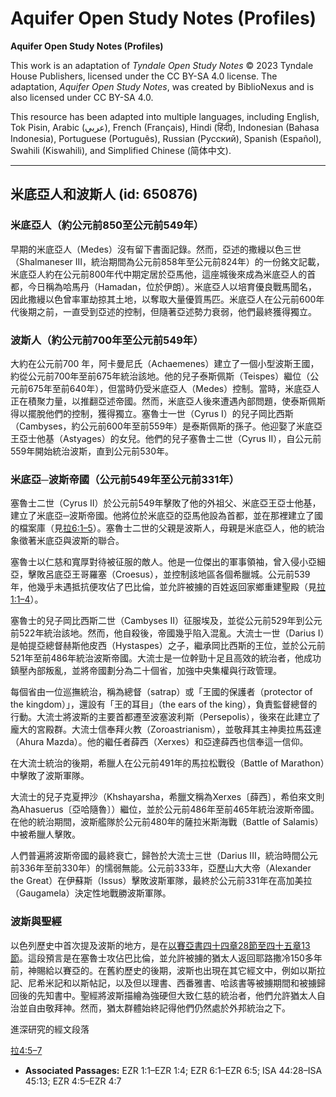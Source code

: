 # Aquifer Open Study Notes (Profiles)

**Aquifer Open Study Notes (Profiles)**

This work is an adaptation of *Tyndale Open Study Notes* © 2023 Tyndale House Publishers, licensed under the CC BY\-SA 4\.0 license. The adaptation, *Aquifer Open Study Notes*, was created by BiblioNexus and is also licensed under CC BY\-SA 4\.0\.

This resource has been adapted into multiple languages, including English, Tok Pisin, Arabic (عربي), French (Français), Hindi (हिंदी), Indonesian (Bahasa Indonesia), Portuguese (Português), Russian (Русский), Spanish (Español), Swahili (Kiswahili), and Simplified Chinese (简体中文).



--------------------------------

## 米底亞人和波斯人 (id: 650876)

### 米底亞人（約公元前850至公元前549年）

早期的米底亞人（Medes）沒有留下書面記錄。然而，亞述的撒縵以色三世（Shalmaneser III，統治期間為公元前858年至公元前824年）的一份銘文記載，米底亞人約在公元前800年代中期定居於亞馬他，這座城後來成為米底亞人的首都，今日稱為哈馬丹（Hamadan，位於伊朗）。米底亞人以培育優良戰馬聞名，因此撒縵以色曾率軍劫掠其土地，以奪取大量優質馬匹。米底亞人在公元前600年代後期之前，一直受到亞述的控制，但隨著亞述勢力衰弱，他們最終獲得獨立。

### 波斯人（約公元前700年至公元前549年）

大約在公元前700 年，阿卡曼尼氏（Achaemenes）建立了一個小型波斯王國，約從公元前700年至前675年統治該地。他的兒子泰斯佩斯（Teispes）繼位（公元前675年至前640年），但當時仍受米底亞人（Medes）控制。當時，米底亞人正在積聚力量，以推翻亞述帝國。然而，米底亞人後來遭遇內部問題，使泰斯佩斯得以擺脫他們的控制，獲得獨立。塞魯士一世（Cyrus I）的兒子岡比西斯（Cambyses，約公元前600年至前559年）是泰斯佩斯的孫子。他迎娶了米底亞王亞士他基（Astyages）的女兒。他們的兒子塞魯士二世（Cyrus II），自公元前559年開始統治波斯，直到公元前530年。

### 米底亞─波斯帝國（公元前549年至公元前331年）

塞魯士二世（Cyrus II）於公元前549年擊敗了他的外祖父、米底亞王亞士他基，建立了米底亞─波斯帝國。他將位於米底亞的亞馬他設為首都，並在那裡建立了國的檔案庫（見[拉6:1–5](https://ref.ly/Ezra6:1-Ezra6:5)）。塞魯士二世的父親是波斯人，母親是米底亞人，他的統治象徵著米底亞與波斯的聯合。

塞魯士以仁慈和寬厚對待被征服的敵人。他是一位傑出的軍事領袖，曾入侵小亞細亞，擊敗呂底亞王哥羅塞（Croesus），並控制該地區各個希臘城。公元前539年，他幾乎未遇抵抗便攻佔了巴比倫，並允許被擄的百姓返回家鄉重建聖殿（見[拉1:1–4](https://ref.ly/Ezra1:1-Ezra1:4)）。

塞魯士的兒子岡比西斯二世（Cambyses II）征服埃及，並從公元前529年到公元前522年統治該地。然而，他自殺後，帝國幾乎陷入混亂。大流士一世（Darius I）是帕提亞總督赫斯他皮西（Hystaspes）之子，繼承岡比西斯的王位，並於公元前521年至前486年統治波斯帝國。大流士是一位幹勁十足且高效的統治者，他成功鎮壓內部叛亂，並將帝國劃分為二十個省，加強中央集權與行政管理。

每個省由一位巡撫統治，稱為總督（satrap）或「王國的保護者（protector of the kingdom）」，還設有「王的耳目」（the ears of the king），負責監督總督的行動。大流士將波斯的主要首都遷至波塞波利斯（Persepolis），後來在此建立了龐大的宮殿群。大流士信奉拜火教（Zoroastrianism），並敬拜其主神奧拉馬茲達（Ahura Mazda）。他的繼任者薛西（Xerxes）和亞達薛西也信奉這一信仰。

在大流士統治的後期，希臘人在公元前491年的馬拉松戰役（Battle of Marathon）中擊敗了波斯軍隊。

大流士的兒子克夏押沙（Khshayarsha，希臘文稱為Xerxes〔薛西〕，希伯來文則為Ahasuerus〔亞哈隨魯〕）繼位，並於公元前486年至前465年統治波斯帝國。在他的統治期間，波斯艦隊於公元前480年的薩拉米斯海戰（Battle of Salamis）中被希臘人擊敗。

人們普遍將波斯帝國的最終衰亡，歸咎於大流士三世（Darius III，統治時間公元前336年至前330年）的懦弱無能。公元前333年，亞歷山大大帝（Alexander the Great）在伊蘇斯（Issus）擊敗波斯軍隊，最終於公元前331年在高加美拉（Gaugamela）決定性地戰勝波斯軍隊。

### 波斯與聖經

以色列歷史中首次提及波斯的地方，是在[以賽亞書四十四章28節至四十五章13節](https://ref.ly/Isa44:28-Isa45:13)。這段預言是在塞魯士攻佔巴比倫，並允許被擄的猶太人返回耶路撒冷150多年前，神賜給以賽亞的。在舊約歷史的後期，波斯也出現在其它經文中，例如以斯拉記、尼希米記和以斯帖記，以及但以理書、西番雅書、哈該書等被擄期間和被擄歸回後的先知書中。聖經將波斯描繪為強硬但大致仁慈的統治者，他們允許猶太人自治並自由敬拜神。然而，猶太群體始終記得他們仍然處於外邦統治之下。

進深研究的經文段落

[拉4:5–7](https://ref.ly/Ezra4:5-Ezra4:7)

* **Associated Passages:** EZR 1:1–EZR 1:4; EZR 6:1–EZR 6:5; ISA 44:28–ISA 45:13; EZR 4:5–EZR 4:7

